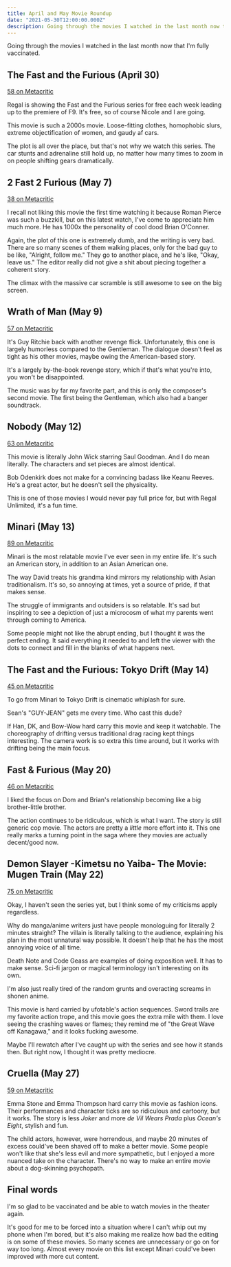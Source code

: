 ```yaml
---
title: April and May Movie Roundup
date: "2021-05-30T12:00:00.000Z"
description: Going through the movies I watched in the last month now that I'm fully vaccinated.
---
```


Going through the movies I watched in the last month now that I'm fully vaccinated.

## The Fast and the Furious (April 30)

[58 on Metacritic](https://www.metacritic.com/movie/the-fast-and-the-furious)

Regal is showing the Fast and the Furious series for free each week leading up to the premiere of F9. It's free, so of course Nicole and I are going.

This movie is such a 2000s movie. Loose-fitting clothes, homophobic slurs, extreme objectification of women, and gaudy af cars.

The plot is all over the place, but that's not why we watch this series. The car stunts and adrenaline still hold up, no matter how many times to zoom in on people shifting gears dramatically.

## 2 Fast 2 Furious (May 7)

[38 on Metacritic](https://www.metacritic.com/movie/2-fast-2-furious)

I recall not liking this movie the first time watching it because Roman Pierce was such a buzzkill, but on this latest watch, I've come to appreciate him much more. He has 1000x the personality of cool dood Brian O'Conner.

Again, the plot of this one is extremely dumb, and the writing is very bad. There are so many scenes of them walking places, only for the bad guy to be like, "Alright, follow me." They go to another place, and he's like, "Okay, leave us." The editor really did not give a shit about piecing together a coherent story.

The climax with the massive car scramble is still awesome to see on the big screen.

## Wrath of Man (May 9)

[57 on Metacritic](https://www.metacritic.com/movie/wrath-of-man)

It's Guy Ritchie back with another revenge flick. Unfortunately, this one is largely humorless compared to the Gentleman. The dialogue doesn't feel as tight as his other movies, maybe owing the American-based story.

It's a largely by-the-book revenge story, which if that's what you're into, you won't be disappointed.

The music was by far my favorite part, and this is only the composer's second movie. The first being the Gentleman, which also had a banger soundtrack.

## Nobody (May 12)

[63 on Metacritic](https://www.metacritic.com/movie/nobody)

This movie is literally John Wick starring Saul Goodman. And I do mean literally. The characters and set pieces are almost identical.

Bob Odenkirk does not make for a convincing badass like Keanu Reeves. He's a great actor, but he doesn't sell the physicality.

This is one of those movies I would never pay full price for, but with Regal Unlimited, it's a fun time.

## Minari (May 13)

[89 on Metacritic](https://www.metacritic.com/movie/minari)

Minari is the most relatable movie I've ever seen in my entire life. It's such an American story, in addition to an Asian American one.

The way David treats his grandma kind mirrors my relationship with Asian traditionalism. It's so, so annoying at times, yet a source of pride, if that makes sense.

The struggle of immigrants and outsiders is so relatable. It's sad but inspiring to see a depiction of just a microcosm of what my parents went through coming to America.

Some people might not like the abrupt ending, but I thought it was the perfect ending. It said everything it needed to and left the viewer with the dots to connect and fill in the blanks of what happens next.

## The Fast and the Furious: Tokyo Drift (May 14)

[45 on Metacritic](https://www.metacritic.com/movie/the-fast-and-the-furious-tokyo-drift)

To go from Minari to Tokyo Drift is cinematic whiplash for sure.

Sean's "GUY-JEAN" gets me every time. Who cast this dude?

If Han, DK, and Bow-Wow hard carry this movie and keep it watchable. The choreography of drifting versus traditional drag racing kept things interesting. The camera work is so extra this time around, but it works with drifting being the main focus.

## Fast & Furious (May 20)

[46 on Metacritic](https://www.metacritic.com/movie/fast-furious)

I liked the focus on Dom and Brian's relationship becoming like a big brother-little brother.

The action continues to be ridiculous, which is what I want. The story is still generic cop movie. The actors are pretty a _little_ more effort into it. This one really marks a turning point in the saga where they movies are actually decent/good now.

## Demon Slayer -Kimetsu no Yaiba- The Movie: Mugen Train (May 22)

[75 on Metacritic](https://www.metacritic.com/movie/demon-slayer--kimetsu-no-yaiba--the-movie-mugen-train)

Okay, I haven't seen the series yet, but I think some of my criticisms apply regardless.

Why do manga/anime writers just have people monologuing for literally 2 minutes straight? The villain is literally talking to the audience, explaining his plan in the most unnatural way possible. It doesn't help that he has the most annoying voice of all time.

Death Note and Code Geass are examples of doing exposition well. It has to make sense. Sci-fi jargon or magical terminology isn't interesting on its own.

I'm also just really tired of the random grunts and overacting screams in shonen anime.

This movie is hard carried by ufotable's action sequences. Sword trails are my favorite action trope, and this movie goes the extra mile with them. I love seeing the crashing waves or flames; they remind me of "the Great Wave off Kanagawa," and it looks fucking awesome.

Maybe I'll rewatch after I've caught up with the series and see how it stands then. But right now, I thought it was pretty mediocre.

## Cruella (May 27)

[59 on Metacritic](https://www.metacritic.com/movie/cruella)

Emma Stone and Emma Thompson hard carry this movie as fashion icons. Their performances and character ticks are so ridiculous and cartoony, but it works. The story is less _Joker_ and more _de Vil Wears Prada_ plus _Ocean's Eight_, stylish and fun.

The child actors, however, were horrendous, and maybe 20 minutes of excess could've been shaved off to make a better movie. Some people won't like that she's less evil and more sympathetic, but I enjoyed a more nuanced take on the character. There's no way to make an entire movie about a dog-skinning psychopath.

## Final words

I'm so glad to be vaccinated and be able to watch movies in the theater again.

It's good for me to be forced into a situation where I can't whip out my phone when I'm bored, but it's also making me realize how bad the editing is on some of these movies. So many scenes are unnecessary or go on for way too long. Almost every movie on this list except Minari could've been improved with more cut content.
